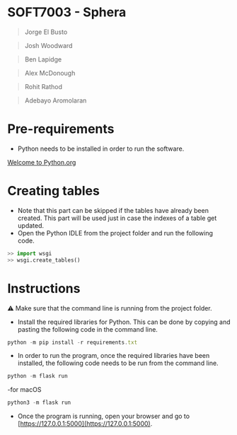# SOFT7003 - Sphera

> Jorge El Busto
> 

> Josh Woodward
> 

> Ben Lapidge
> 

> Alex McDonough
> 

> Rohit Rathod
> 

> Adebayo Aromolaran
> 

# Pre-requirements

- Python needs to be installed in order to run the software.

[Welcome to Python.org](https://www.python.org/)

# Creating tables

- Note that this part can be skipped if the tables have already been created. This part will be used just in case the indexes of a table get updated.
- Open the Python IDLE from the project folder and run the following code.

```python
>> import wsgi
>> wsgi.create_tables()
```

# Instructions

<aside>
⚠️ Make sure that the command line is running from the project folder.

</aside>

- Install the required libraries for Python. This can be done by copying and pasting the following code in the command line.

```jsx
python -m pip install -r requirements.txt
```

- In order to run the program, once the required libraries have been installed, the following code needs to be run from the command line.

```jsx
python -m flask run

```
-for macOS
```jsx
python3 -m flask run

```

- Once the program is running, open your browser and go to [https://127.0.0.1:5000](https://127.0.0.1:5000).